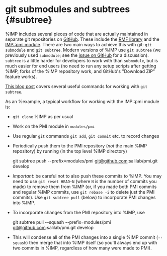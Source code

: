 git submodules and subtrees {#subtree}
===========================

%IMP includes several pieces of code that are actually maintained in
separate git repositories on [GitHub](https://github.com). These include
the [RMF library](https://github.com/salilab/rmf) and the
[IMP::pmi module](https://github.com/salilab/pmi). There are two main ways
to achieve this with git: `git submodule` and `git subtree`. Modern versions
of %IMP use `git subtree` (we previously used `submodule`; see the
[issue on GitHub](https://github.com/salilab/imp/issues/876) for a discussion).
`subtree` is a little harder for developers to work with than `submodule`,
but is much easier for end users (no need to run any setup scripts after
getting %IMP, forks of the %IMP repository work, and GitHub's "Download ZIP"
feature works).

[This blog post](http://blogs.atlassian.com/2013/05/alternatives-to-git-submodule-git-subtree/)
covers several useful commands for working with `git subtree`.

As an %example, a typical workflow for working with the IMP::pmi module is:

 - `git clone` %IMP as per usual
 - Work on the PMI module in `modules/pmi`
 - Use regular `git` commands `git add`, `git commit` etc. to record changes
 - Periodically push them to the PMI repository (_not_ the main %IMP repository) by running (in the top level %IMP directory)

    git subtree push --prefix=modules/pmi git@github.com:salilab/pmi.git develop

 - *Important*: be careful not to also push these commits to %IMP. You may need
   to use `git reset HEAD~N` (where `N` is the number of commits you made) to
   remove them from %IMP (or, if you made both PMI commits and regular %IMP
   commits, use `git rebase -i` to delete just the PMI commits).
   Use `git subtree pull` (below) to incorporate PMI changes into %IMP.

 - To incorporate changes from the PMI repository into %IMP, use

    git subtree pull --squash --prefix=modules/pmi git@github.com:salilab/pmi.git develop

 - This will condense all of the PMI changes into a single %IMP
   commit (`--squash`) then merge that into %IMP itself (so you'll always end
   up with two commits in %IMP, regardless of how many were made to PMI).
